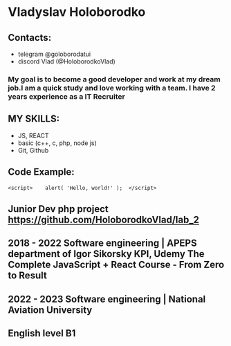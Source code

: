 # Vladyslav Holoborodko
## Contacts: 
 + telegram @goloborodatui 
 + discord Vlad (@HoloborodkoVlad)
### My goal is to become a good developer and work at my dream job.I am a quick study and love working with a team. I have 2 years experience as a IT Recruiter
##  MY SKILLS: 
+ JS, REACT
+ basic (c++, c, php, node js)
+ Git, Github  
##  Code Example:
``` <script>    alert( 'Hello, world!' );  </script> ```
##  Junior Dev php project https://github.com/HoloborodkoVlad/lab_2
## 2018 - 2022 Software engineering | APEPS department of Igor Sikorsky KPI, Udemy The Complete JavaScript + React Course - From Zero to Result
## 2022 - 2023 Software engineering | National Aviation University
##  English level B1 
